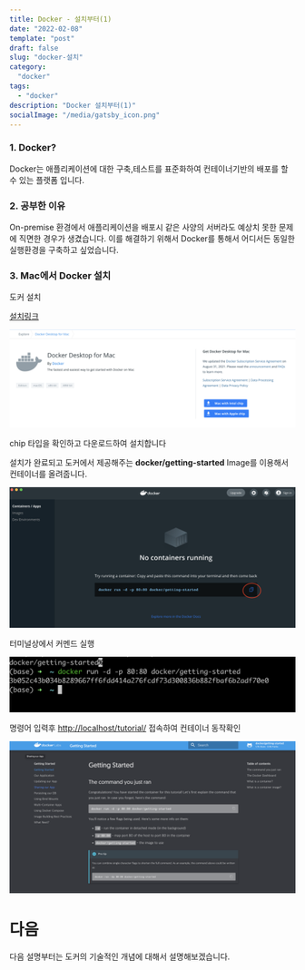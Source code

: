 ```yaml
---
title: Docker - 설치부터(1)
date: "2022-02-08"
template: "post"
draft: false
slug: "docker-설치"
category: 
  "docker"
tags:
  - "docker"
description: "Docker 설치부터(1)"
socialImage: "/media/gatsby_icon.png"
---
```


### 1. Docker?
Docker는 애플리케이션에 대한 구축,테스트를 표준화하여 컨테이너기반의 배포를 할 수 있는 플랫폼 입니다.

### 2. 공부한 이유
On-premise 환경에서 애플리케이션을 배포시 같은 사양의 서버라도 예상치 못한
문제에 직면한 경우가 생겼습니다. 이를 해결하기 위해서 Docker를 통해서
어디서든 동일한 실행환경을 구축하고 싶었습니다.
 
### 3. Mac에서 Docker 설치

도커 설치 

[설치링크](hub.docker.com/editions/community/docker-ce-desktop-mac)


![docker-install](./images/docker-install-mac.png)

chip 타입을 확인하고 다운로드하여 설치합니다


설치가 완료되고 도커에서 제공해주는 **docker/getting-started** Image를 이용해서 
컨테이너를 올려줍니다.

![docker-install](./images/docker-install-completed.png)


터미널상에서 커멘드 실행

![docker-run-cli](./images/docker-run-cli.png)

명령어 입력후 [http://localhost/tutorial/](http://localhost/tutorial/) 접속하여
컨테이너 동작확인

![docker-success-result](./images/docker-success-result.png)

# 다음
다음 설명부터는 도커의 기술적인 개념에 대해서
설명해보겠습니다.